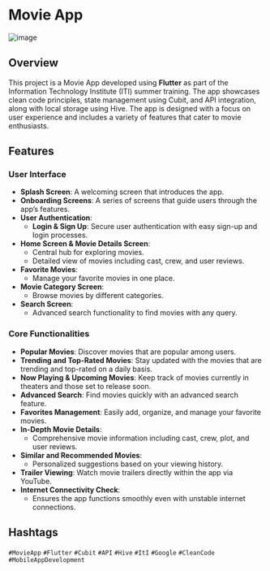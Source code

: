 # Movie App

![image](https://github.com/user-attachments/assets/49a8d5ca-b564-4921-859c-c9762bb4cccf)


## Overview
This project is a Movie App developed using **Flutter** as part of the Information Technology Institute (ITI) summer training. The app showcases clean code principles, state management using Cubit, and API integration, along with local storage using Hive. The app is designed with a focus on user experience and includes a variety of features that cater to movie enthusiasts.

## Features

### User Interface
- **Splash Screen**: A welcoming screen that introduces the app.
- **Onboarding Screens**: A series of screens that guide users through the app’s features.
- **User Authentication**:
  - **Login & Sign Up**: Secure user authentication with easy sign-up and login processes.
- **Home Screen & Movie Details Screen**:
  - Central hub for exploring movies.
  - Detailed view of movies including cast, crew, and user reviews.
- **Favorite Movies**:
  - Manage your favorite movies in one place.
- **Movie Category Screen**:
  - Browse movies by different categories.
- **Search Screen**:
  - Advanced search functionality to find movies with any query.

### Core Functionalities
- **Popular Movies**: Discover movies that are popular among users.
- **Trending and Top-Rated Movies**: Stay updated with the movies that are trending and top-rated on a daily basis.
- **Now Playing & Upcoming Movies**: Keep track of movies currently in theaters and those set to release soon.
- **Advanced Search**: Find movies quickly with an advanced search feature.
- **Favorites Management**: Easily add, organize, and manage your favorite movies.
- **In-Depth Movie Details**:
  - Comprehensive movie information including cast, crew, plot, and user reviews.
- **Similar and Recommended Movies**:
  - Personalized suggestions based on your viewing history.
- **Trailer Viewing**: Watch movie trailers directly within the app via YouTube.
- **Internet Connectivity Check**:
  - Ensures the app functions smoothly even with unstable internet connections.

## Hashtags
`#MovieApp` `#Flutter` `#Cubit` `#API` `#Hive` `#ItI` `#Google` `#CleanCode` `#MobileAppDevelopment`
